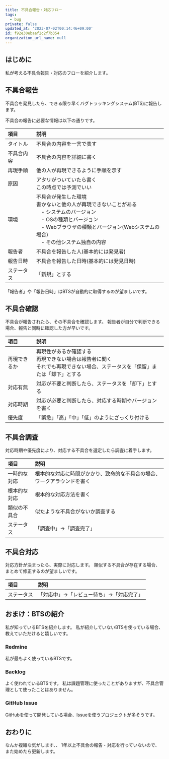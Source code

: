```yaml
---
title: 不具合報告・対応フロー
tags:
  - bug
private: false
updated_at: '2023-07-02T00:14:46+09:00'
id: f92e30ebaaf2c2f7b354
organization_url_name: null
---
```

## はじめに

私が考える不具合報告・対応のフローを紹介します。

## 不具合報告

不具合を発見したら、できる限り早くバグトラッキングシステム(BTS)に報告します。

不具合の報告に必要な情報は以下の通りです。

|項目|説明|
|:--|:--|
|タイトル|不具合の内容を一言で表す|
|不具合内容|不具合の内容を詳細に書く|
|再現手順|他の人が再現できるように手順を示す|
|原因|アタリがついていたら書く<br>この時点では予測でいい|
|環境|不具合が発生した環境<br>書かないと他の人が再現できないことがある<br>　- システムのバージョン<br>　- OSの種類とバージョン<br>　- Webブラウザの種類とバージョン(Webシステムの場合)<br>　- その他システム独自の内容|
|報告者|不具合を報告した人(基本的には発見者)|
|報告日時|不具合を報告した日時(基本的には発見日時)|
|ステータス|「新規」とする|

「報告者」や「報告日時」はBTSが自動的に取得するのが望ましいです。

## 不具合確認

不具合が報告されたら、その不具合を確認します。
報告者が自分で判断できる場合、報告と同時に確認した方が早いです。

|項目|説明|
|:--|:--|
|再現できるか|再現性があるか確認する<br>再現できない場合は報告者に聞く<br>それでも再現できない場合、ステータスを「保留」または「却下」とする|
|対応有無|対応が不要と判断したら、ステータスを「却下」とする|
|対応時期|対応が必要と判断したら、対応する時期やバージョンを書く|
|優先度|「緊急」「高」「中」「低」のようにざっくり付ける|

## 不具合調査

対応時期や優先度により、対応する不具合を選定したら調査に着手します。

|項目|説明|
|:--|:--|
|一時的な対応|根本的な対応に時間がかかり、致命的な不具合の場合、ワークアラウンドを書く|
|根本的な対応|根本的な対応方法を書く|
|類似の不具合|似たような不具合がないか調査する|
|ステータス|「調査中」→「調査完了」|

## 不具合対応

対応方針が決まったら、実際に対応します。
類似する不具合が存在する場合、まとめて修正するのが望ましいです。

|項目|説明|
|:--|:--|
|ステータス|「対応中」→「レビュー待ち」→「対応完了」|

## おまけ：BTSの紹介

私が知っているBTSを紹介します。
私が紹介していないBTSを使っている場合、教えていただけると嬉しいです。

### Redmine

私が最もよく使っているBTSです。

### Backlog

よく使われているBTSです。
私は課題管理に使ったことがありますが、不具合管理として使ったことはありません。

### GitHub Issue

GitHubを使って開発している場合、Issueを使うプロジェクトが多そうです。

## おわりに

なんか複雑な気がします、、
1年以上不具合の報告・対応を行っていないので、また始めたら更新します。
